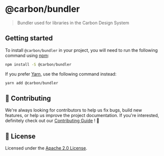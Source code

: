 # @carbon/bundler

> Bundler used for libraries in the Carbon Design System

## Getting started

To install `@carbon/bundler` in your project, you will need to run the
following command using [npm](https://www.npmjs.com/):

```bash
npm install -S @carbon/bundler
```

If you prefer [Yarn](https://yarnpkg.com/en/), use the following
command instead:

```bash
yarn add @carbon/bundler
```

## 🙌 Contributing

We're always looking for contributors to help us fix bugs, build new
features, or help us improve the project documentation. If you're
interested, definitely check out our [Contributing Guide](/.github/CONTRIBUTING.md)
! 👀

## 📝 License

Licensed under the [Apache 2.0 License](/LICENSE).
